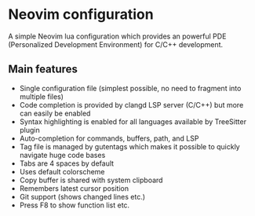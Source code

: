 # Neovim configuration

A simple Neovim lua configuration which provides an powerful PDE (Personalized Development Environment) for C/C++ development.


## Main features

 * Single configuration file (simplest possible, no need to fragment into multiple files)
 * Code completion is provided by clangd LSP server (C/C++) but more can easily be enabled
 * Syntax highlighting is enabled for all languages available by TreeSitter plugin
 * Auto-completion for commands, buffers, path, and LSP
 * Tag file is managed by gutentags which makes it possible to quickly navigate huge code bases
 * Tabs are 4 spaces by default
 * Uses default colorscheme
 * Copy buffer is shared with system clipboard
 * Remembers latest cursor position
 * Git support (shows changed lines etc.)
 * Press F8 to show function list etc.

